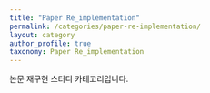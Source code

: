 ```yaml
---
title: "Paper Re_implementation"
permalink: /categories/paper-re-implementation/
layout: category
author_profile: true
taxonomy: Paper Re_implementation
---
```


논문 재구현 스터디 카테고리입니다.